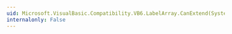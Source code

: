 ```yaml
---
uid: Microsoft.VisualBasic.Compatibility.VB6.LabelArray.CanExtend(System.Object)
internalonly: False
---
```

